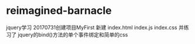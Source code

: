 # reimagined-barnacle
jquery学习
20170731创建项目MyFirst 新建 index.html index.js index.css  并练习了 jquery的bind()方法的单个事件绑定和简单的css 
